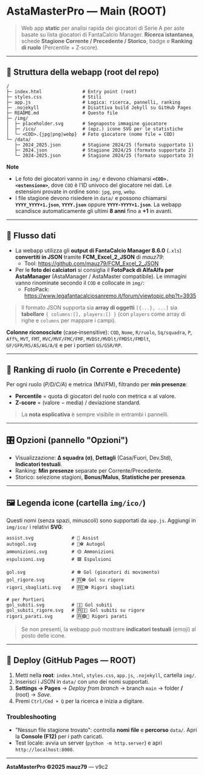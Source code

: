 # AstaMasterPro — **Main (ROOT)**

> Web app **static** per analisi rapida dei giocatori di Serie A per aste basate su lista giocatori di FantaCalcio Manager.
> **Ricerca istantanea**, schede **Stagione Corrente / Precedente / Storico**, badge e **Ranking di ruolo** (Percentile + Z‑score).

---

## 📁 Struttura della webapp (root del repo)

```text
/
├─ index.html               # Entry point (root)
├─ styles.css               # Stili
├─ app.js                   # Logica: ricerca, pannelli, ranking
├─ .nojekyll                # Disattiva build Jekyll su GitHub Pages
├─ README.md                # Questo file
├─ /img/
│  ├─ placeholder.svg       # Segnaposto immagine giocatore
│  ├─ /ico/                 # (opz.) icone SVG per le statistiche
│  └─ <COD>.{jpg|png|webp}  # Foto giocatore (nome file = COD)
└─ /data/
   ├─ 2024_2025.json        # Stagione 2024/25 (formato supportato 1)
   ├─ 2024.json             # Stagione 2024/25 (formato supportato 2)
   └─ 2024-2025.json        # Stagione 2024/25 (formato supportato 3)
```

**Note**
- Le foto dei giocatori vanno in `img/` e devono chiamarsi **`<COD>.<estensione>`**, dove `COD` è l’ID univoco del giocatore nei dati. Le estensioni provate in ordine sono: `jpg`, `png`, `webp`.
- I file stagione devono risiedere in `data/` e possono chiamarsi **`YYYY_YYYY+1.json`**, **`YYYY.json`** oppure **`YYYY-YYYY+1.json`**. La webapp scandisce automaticamente gli ultimi **8 anni** fino a **+1** in avanti.

---

## 🧭 Flusso dati

- La webapp utilizza gli **output di FantaCalcio Manager 8.6.0** (`.xls`) **convertiti in JSON** tramite **FCM_Excel_2_JSON** di *mauz79*:
  - Tool: https://github.com/mauz79/FCM_Excel_2_JSON
- Per le **foto dei calciatori** si consiglia il **FotoPack di AlfaAlfa per AstaManager** (AstaManager / AstaMaster compatibile). Le immagini vanno rinominate secondo il `COD` e collocate in `img/`:
  - FotoPack: https://www.legafantacalciosanremo.it/forum/viewtopic.php?t=3935

> Il formato JSON supporta sia **array di oggetti** `[{...}, ...]` sia **tabellare** `{ columns:[], players:[] }` (con `players` come array di righe e `columns` per mappare i campi).

**Colonne riconosciute** (case‑insensitive): `COD`, `Nome`, `R/ruolo`, `Sq/squadra`, `P`, `Aff%`, `MVT`, `FMT`, `MVC/MVF/FMC/FMF`, `MVDSt/MVDlt/FMDSt/FMDlt`, `GF/GFR/RS/AS/AG/A/E` e per i portieri `GS/GSR/RP`.

---

## 🧮 Ranking di ruolo (in Corrente e Precedente)
Per ogni ruolo (*P/D/C/A*) e metrica (MV/FM), filtrando per **min presenze**:
- **Percentile** = quota di giocatori del ruolo con metrica ≤ al valore.
- **Z‑score** = (valore − media) / deviazione standard.

> La **nota esplicativa** è sempre visibile in entrambi i pannelli.

---

## 🎛️ Opzioni (pannello "Opzioni")
- Visualizzazione: **Δ squadra (σ)**, **Dettagli** (Casa/Fuori, Dev.Std), **Indicatori testuali**.
- Ranking: **Min presenze** separate per Corrente/Precedente.
- Storico: selezione stagioni, **Bonus/Malus**, **Statistiche per presenza**.

---

## 🖼️ Legenda icone (cartella `img/ico/`)
Questi nomi (senza spazi, minuscoli) sono supportati da `app.js`. Aggiungi in `img/ico/` i relativi **SVG**:

```text
assist.svg              # 🎯 Assist
autogol.svg             # 🔴⚽ Autogol
ammonizioni.svg         # 🟡 Ammonizioni
espulsioni.svg          # 🟥 Espulsioni

gol.svg                 # ⚽ Gol (giocatori di movimento)
gol_rigore.svg          # 🅁⚽ Gol su rigore
rigori_sbagliati.svg    # 🅁🔴⚽ Rigori sbagliati

# per Portieri
gol_subiti.svg          # 🔴🧠 Gol subiti
gol_subiti_rigore.svg   # 🅁🔴🧠 Gol subiti su rigore
rigori_parati.svg       # 🅁🟢🧠 Rigori parati
```

> Se non presenti, la webapp può mostrare **indicatori testuali** (emoji) al posto delle icone.

---

## 🚀 Deploy (GitHub Pages — ROOT)
1. Metti nella **root**: `index.html`, `styles.css`, `app.js`, `.nojekyll`, cartella `img/`.
2. Inserisci i JSON in `data/` con uno dei nomi supportati.
3. **Settings → Pages** → *Deploy from branch* → branch `main` → folder **/** (root) → *Save*.
4. Premi `Ctrl/Cmd + Q` per la ricerca e inizia a digitare.

### Troubleshooting
- "Nessun file stagione trovato": controlla **nomi file** e **percorso** `data/`. Apri la **Console (F12)** per i path caricati.
- Test locale: avvia un server (`python -m http.server`) e apri `http://localhost:8000`.

---

**AstaMasterPro ©2025 mauz79** — v9c2

